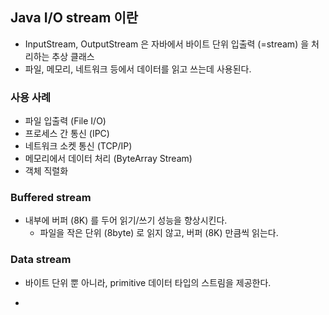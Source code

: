 ## Java I/O stream 이란
- InputStream, OutputStream 은 자바에서 바이트 단위 입출력 (=stream) 을 처리하는 추상 클래스
- 파일, 메모리, 네트워크 등에서 데이터를 읽고 쓰는데 사용된다.

### 사용 사례
- 파일 입출력 (File I/O)
- 프로세스 간 통신 (IPC)
- 네트워크 소켓 통신 (TCP/IP)
- 메모리에서 데이터 처리 (ByteArray Stream)
- 객체 직렬화

### Buffered stream
- 내부에 버퍼 (8K) 를 두어 읽기/쓰기 성능을 향상시킨다.
  - 파일을 작은 단위 (8byte) 로 읽지 않고, 버퍼 (8K) 만큼씩 읽는다.
 
### Data stream
- 바이트 단위 뿐 아니라, primitive 데이터 타입의 스트림을 제공한다.

- 
